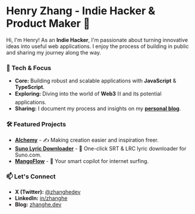 # Henry Zhang - Indie Hacker & Product Maker 🚀

Hi, I'm Henry! As an **Indie Hacker**, I'm passionate about turning innovative ideas into useful web applications. I enjoy the process of building in public and sharing my journey along the way.

### 🌱 Tech & Focus

*   **Core:** Building robust and scalable applications with **JavaScript** & **TypeScript**.
*   **Exploring:** Diving into the world of **Web3** ⛓️ and its potential applications.
*   **Sharing:** I document my process and insights on my **[personal blog](https://zhanghe.dev/posts)**.

### 🛠️ Featured Projects

*   [**Alchemy**](https://alchemy.host) - ✍️ Making creation easier and inspiration freer.
*   [**Suno Lyric Downloader**](https://zhanghe.dev/products/suno-lyric-downloader) - 🎵 One-click SRT & LRC lyric downloader for Suno.com.
*   [**MangoFlow**](https://zhanghe.dev/products/mangoflow) - 🥭 Your smart copilot for internet surfing.

### 📫 Let's Connect

*   **X (Twitter):** [@zhanghedev](https://x.com/zhanghedev)
*   **LinkedIn:** [in/zhanghe](https://linkedin.com/in/zhanghe)
*   **Blog:** [zhanghe.dev](https://zhanghe.dev/posts)

